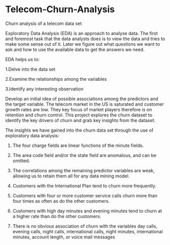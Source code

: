 # Telecom-Churn-Analysis

Churn analysis of a telecom data set

Exploratory Data Analysis (EDA) is an approach to analyse data. The first and foremost task that the data analysts does is to view the data and tries to make some sense out of it. Later we figure out what questions we want to ask and how to use the available data to get the answers we need.

EDA helps us to:

1.Delve into the data set

2.Examine the relationships among the variables

3.Identify any interesting observation

Develop an initial idea of possible associations among the predictors and the target variable.
The telecom market in the US is saturated and customer growth rates are low. They key focus of market players therefore is on retention and churn control. This project explores the churn dataset to identify the key drivers of churn and grab key insights from the dataset.

The insights we have gained into the churn data set through the use of exploratory data analysis:

  1. The four charge fields are linear functions of the minute fields.

  2. The area code field and/or the state field are anomalous, and can be omitted.

  3. The correlations among the remaining predictor variables are weak, allowing us to retain them all for any data mining model.

  4. Customers with the International Plan tend to churn more frequently.

  5. Customers with four or more customer service calls churn more than four times as often as do the other customers.

  6. Customers with high day minutes and evening minutes tend to churn at a higher rate than do the other customers.

  7. There is no obvious association of churn with the variables day calls, evening calls, night calls, international calls, night minutes, international minutes,          account length, or voice mail messages
